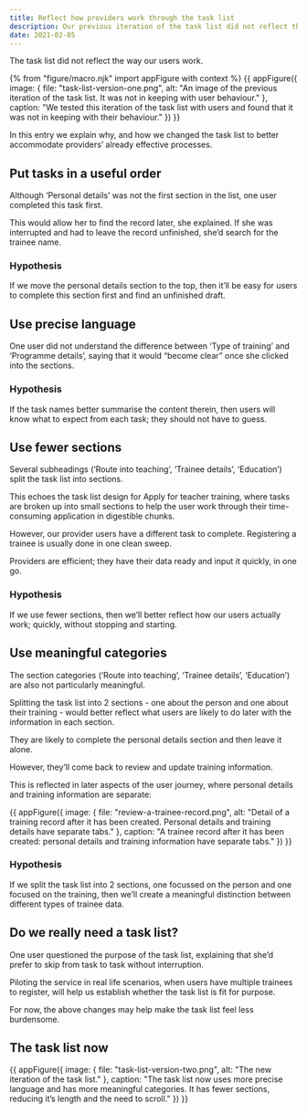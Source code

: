 ```yaml
---
title: Reflect how providers work through the task list
description: Our previous iteration of the task list did not reflect the way our users think and behave.
date: 2021-02-05
---
```


The task list did not reflect the way our users work.

{% from "figure/macro.njk" import appFigure with context %}
{{ appFigure({
  image: {
    file: "task-list-version-one.png",
    alt: "An image of the previous iteration of the task list. It was not in keeping with user behaviour."
  },
  caption: "We tested this iteration of the task list with users and found that it was not in keeping with their behaviour."
}) }}

In this entry we explain why, and how we changed the task list to better accommodate providers’ already effective processes.

## Put tasks in a useful order

Although ‘Personal details’ was not the first section in the list, one user completed this task first.

This would allow her to find the record later, she explained. If she was interrupted and had to leave the record unfinished, she’d search for the trainee name.

### Hypothesis

If we move the personal details section to the top, then it’ll be easy for users to complete this section first and find an unfinished draft.

## Use precise language

One user did not understand the difference between ‘Type of training’ and ‘Programme details’, saying that it would “become clear” once she clicked into the sections.

### Hypothesis

If the task names better summarise the content therein, then users will know what to expect from each task; they should not have to guess.

## Use fewer sections

Several subheadings (‘Route into teaching’, ‘Trainee details’, ‘Education’) split the task list into sections.

This echoes the task list design for Apply for teacher training, where tasks are broken up into small sections to help the user work through their time-consuming application in digestible chunks.

However, our provider users have a different task to complete. Registering a trainee is usually done in one clean sweep.

Providers are efficient; they have their data ready and input it quickly, in one go.

### Hypothesis

If we use fewer sections, then we’ll better reflect how our users actually work; quickly, without stopping and starting.

## Use meaningful categories

The section categories (‘Route into teaching’, ‘Trainee details’, ‘Education’) are also not particularly meaningful.

Splitting the task list into 2 sections - one about the person and one about their training - would better reflect what users are likely to do later with the information in each section.

They are likely to complete the personal details section and then leave it alone.

However, they’ll come back to review and update training information.

This is reflected in later aspects of the user journey, where personal details and training information are separate:

{{ appFigure({
  image: {
    file: "review-a-trainee-record.png",
    alt: "Detail of a training record after it has been created. Personal details and training details have separate tabs."
  },
  caption: "A trainee record after it has been created: personal details and training information have separate tabs."
}) }}

### Hypothesis 

If we split the task list into 2 sections, one focussed on the person and one focused on the training, then we’ll create a meaningful distinction between different types of trainee data.

## Do we really need a task list?

One user questioned the purpose of the task list, explaining that she’d prefer to skip from task to task without interruption.

Piloting the service in real life scenarios, when users have multiple trainees to register, will help us establish whether the task list is fit for purpose.

For now, the above changes may help make the task list feel less burdensome.

## The task list now

{{ appFigure({
  image: {
    file: "task-list-version-two.png",
    alt: "The new iteration of the task list."
  },
  caption: "The task list now uses more precise language and has more meaningful categories. It has fewer sections, reducing it’s length and the need to scroll."
}) }}
